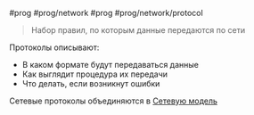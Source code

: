 #prog #prog/network  #prog #prog/network/protocol 

> Набор правил, по которым данные передаются по сети

Протоколы описывают:
- В каком формате будут передаваться данные
- Как выглядит процедура их передачи
- Что делать, если возникнут ошибки

Сетевые протоколы объединяются в [Сетевую модель](Сетевая%20модель)